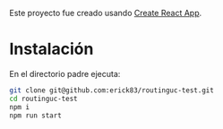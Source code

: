 Este proyecto fue creado usando [Create React App](https://github.com/facebook/create-react-app).

# Instalación

En el directorio padre ejecuta:

```bash
git clone git@github.com:erick83/routinguc-test.git
cd routinguc-test
npm i
npm run start
```
